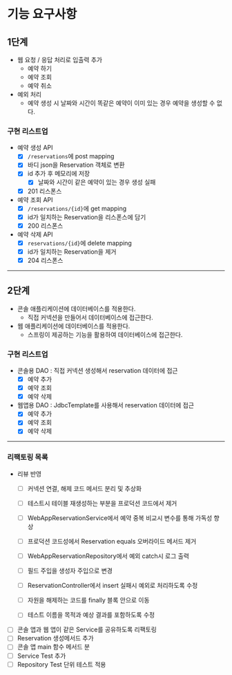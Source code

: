 # 기능 요구사항

## 1단계
- 웹 요청 / 응답 처리로 입출력 추가
  - 예약 하기
  - 예약 조회
  - 예약 취소
- 예외 처리
  - 예약 생성 시 날짜와 시간이 똑같은 예약이 이미 있는 경우 예약을 생성할 수 없다.

### 구현 리스트업
- 예약 생성 API
  - [x] `/reservations`에 post mapping
  - [x] 바디 json을 Reservation 객체로 변환
  - [x] id 추가 후 메모리에 저장
    - [x] 날짜와 시간이 같은 예약이 있는 경우 생성 실패
  - [x] 201 리스폰스

- 예약 조회 API
  - [x] `/reservations/{id}`에 get mapping
  - [x] id가 일치하는 Reservation을 리스폰스에 담기
  - [x] 200 리스폰스

- 예약 삭제 API
  - [x] `reservations/{id}`에 delete mapping
  - [x] id가 일치하는 Reservation을 제거
  - [x] 204 리스폰스

---

## 2단계
- 콘솔 애플리케이션에 데이터베이스를 적용한다.
  - 직접 커넥션을 만들어서 데이터베이스에 접근한다.
- 웹 애플리케이션에 데이터베이스를 적용한다.
  - 스프링이 제공하는 기능을 활용하여 데이터베이스에 접근한다.

### 구현 리스트업
- 콘솔용 DAO : 직접 커넥션 생성해서 reservation 데이터에 접근
  - [x] 예약 추가
  - [x] 예약 조회
  - [x] 예약 삭제

- 웹앱용 DAO : JdbcTemplate를 사용해서 reservation 데이터에 접근
  - [x] 예약 추가
  - [x] 예약 조회
  - [x] 예약 삭제

---

### 리팩토링 목록
- 리뷰 반영
  - [ ] 커넥션 연결, 해제 코드 메서드 분리 및 추상화
  - [ ] 테스트시 테이블 재생성하는 부분을 프로덕션 코드에서 제거
  - [ ] WebAppReservationService에서 예약 중복 비교시 변수를 통해 가독성 향상
  - [ ] 프로덕션 코드성에서 Reservation equals 오버라이드 메서드 제거
  - [ ] WebAppReservationRepository에서 예외 catch시 로그 출력
  - [ ] 필드 주입을 생성자 주입으로 변경
  - [ ] ReservationController에서 insert 실패시 예외로 처리하도록 수정
  - [ ] 자원을 해제하는 코드를 finally 블록 안으로 이동
  - [ ] 테스트 이름을 목적과 예상 결과를 포함하도록 수정


- [ ] 콘솔 앱과 웹 앱이 같은 Service를 공유하도록 리팩토링
- [ ] Reservation 생성메서드 추가
- [ ] 콘솔 앱 main 함수 메서드 분 
- [ ] Service Test 추가
- [ ] Repository Test 단위 테스트 적용